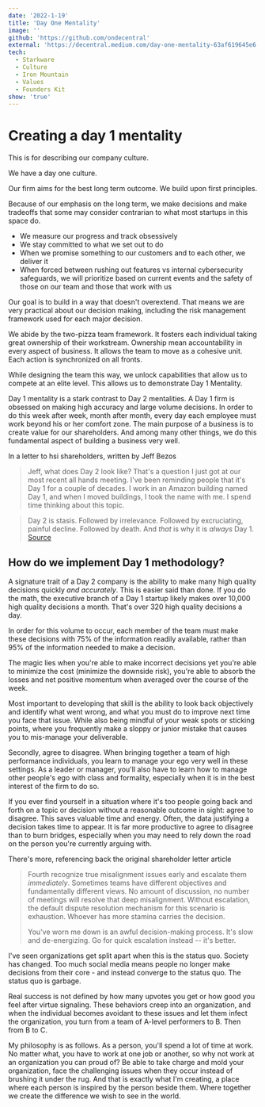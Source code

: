 ```yaml
---
date: '2022-1-19'
title: 'Day One Mentality'
image: ''
github: 'https://github.com/ondecentral'
external: 'https://decentral.medium.com/day-one-mentality-63af619645e6'
tech:
  - Starkware
  - Culture
  - Iron Mountain
  - Values
  - Founders Kit
show: 'true'
---
```


# Creating a day 1 mentality

This is for describing our company culture.

We have a day one culture.

Our firm aims for the best long term outcome. We build upon first principles.

Because of our emphasis on the long term, we make decisions and make tradeoffs that some may consider contrarian to what most startups in this space do.

- We measure our progress and track obsessively
- We stay committed to what we set out to do
- When we promise something to our customers and to each other, we deliver it
- When forced between rushing out features vs internal cybersecurity safeguards, we will prioritize based on current events and the safety of those on our team and those that work with us

Our goal is to build in a way that doesn't overextend. That means we are very practical about our decision making, including the risk management framework used for each major decision.

We abide by the two-pizza team framework. It fosters each individual taking great ownership of their workstream. Ownership mean accountability in every aspect of business. It allows the team to move as a cohesive unit. Each action is synchronized on all fronts.

While designing the team this way, we unlock capabilities that allow us to compete at an elite level. This allows us to demonstrate Day 1 Mentality.

Day 1 mentality is a stark contrast to Day 2 mentalities. A Day 1 firm is obsessed on making high accuracy and large volume decisions. In order to do this week after week, month after month, every day each employee must work beyond his or her comfort zone. The main purpose of a business is to create value for our shareholders. And among many other things, we do this fundamental aspect of building a business very well.

In a letter to hsi shareholders, written by Jeff Bezos

> Jeff, what does Day 2 look like?
> That's a question I just got at our most recent all hands meeting. I've been reminding people that it's Day 1 for a couple of decades. I work in an Amazon building named Day 1, and when I moved buildings, I took the name with me. I spend time thinking about this topic.

> Day 2 is stasis. Followed by irrelevance. Followed by excruciating, painful decline. Followed by death. And _that_ is why it is _always_ Day 1.
> [Source](https://s2.q4cdn.com/299287126/files/doc_financials/annual/2016-Letter-to-Shareholders.pdf)

## How do we implement Day 1 methodology?

A signature trait of a Day 2 company is the ability to make many high quality decisions quickly _and accurately_. This is easier said than done. If you do the math, the executive branch of a Day 1 startup likely makes over 10,000 high quality decisions a month. That's over 320 high quality decisions a day.

In order for this volume to occur, each member of the team must make these decisions with 75% of the information readily available, rather than 95% of the information needed to make a decision.

The magic lies when you're able to make incorrect decisions yet you're able to minimize the cost (minimize the downside risk), you're able to absorb the losses and net positive momentum when averaged over the course of the week.

Most important to developing that skill is the ability to look back objectively and identify what went wrong, and what you must do to improve next time you face that issue. While also being mindful of your weak spots or sticking points, where you frequently make a sloppy or junior mistake that causes you to mis-manage your deliverable.

Secondly, agree to disagree. When bringing together a team of high performance individuals, you learn to manage your ego very well in these settings. As a leader or manager, you'll also have to learn how to manage other people's ego with class and formality, especially when it is in the best interest of the firm to do so.

If you ever find yourself in a situation where it's too people going back and forth on a topic or decision without a reasonable outcome in sight: agree to disagree. This saves valuable time and energy. Often, the data justifying a decision takes time to appear. It is far more productive to agree to disagree than to burn bridges, especially when you may need to rely down the road on the person you're currently arguing with.

There's more, referencing back the original shareholder letter article

> Fourth recognize true misalignment issues early and escalate them _immediately_. Sometimes teams have different objectives and fundamentally different views. No amount of discussion, no number of meetings will resolve that deep misalignment. Without escalation, the default dispute resolution mechanism for this scenario is exhaustion. Whoever has more stamina carries the decision.
>
> You've worn me down is an awful decision-making process. It's slow and de-energizing. Go for quick escalation instead -- it's better.

I've seen organizations get split apart when this is the status quo. Society has changed. Too much social media means people no longer make decisions from their core - and instead converge to the status quo. The status quo is garbage.

Real success is not defined by how many upvotes you get or how good you feel after virtue signaling. These behaviors creep into an organization, and when the individual becomes avoidant to these issues and let them infect the organization, you turn from a team of A-level performers to B. Then from B to C.

My philosophy is as follows. As a person, you'll spend a lot of time at work. No matter what, you have to work at one job or another, so why not work at an organization you can proud of? Be able to take charge and mold your organization, face the challenging issues when they occur instead of brushing it under the rug. And that is exactly what I'm creating, a place where each person is inspired by the person beside them. Where together we create the difference we wish to see in the world.
